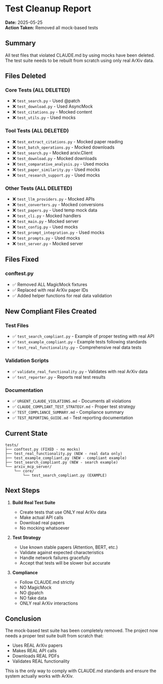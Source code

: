# Test Cleanup Report

**Date:** 2025-05-25  
**Action Taken:** Removed all mock-based tests

## Summary

All test files that violated CLAUDE.md by using mocks have been deleted. The test suite needs to be rebuilt from scratch using only real ArXiv data.

## Files Deleted

### Core Tests (ALL DELETED)
- ❌ `test_search.py` - Used @patch
- ❌ `test_download.py` - Used AsyncMock
- ❌ `test_citations.py` - Mocked content
- ❌ `test_utils.py` - Used mocks

### Tool Tests (ALL DELETED)
- ❌ `test_extract_citations.py` - Mocked paper reading
- ❌ `test_batch_operations.py` - Mocked downloads
- ❌ `test_search.py` - Mocked arxiv.Client
- ❌ `test_download.py` - Mocked downloads
- ❌ `test_comparative_analysis.py` - Used mocks
- ❌ `test_paper_similarity.py` - Used mocks
- ❌ `test_research_support.py` - Used mocks

### Other Tests (ALL DELETED)
- ❌ `test_llm_providers.py` - Mocked APIs
- ❌ `test_converters.py` - Mocked conversions
- ❌ `test_papers.py` - Used temp mock data
- ❌ `test_cli.py` - Mocked handlers
- ❌ `test_main.py` - Mocked server
- ❌ `test_config.py` - Used mocks
- ❌ `test_prompt_integration.py` - Used mocks
- ❌ `test_prompts.py` - Used mocks
- ❌ `test_server.py` - Mocked server

## Files Fixed

### conftest.py
- ✅ Removed ALL MagicMock fixtures
- ✅ Replaced with real ArXiv paper IDs
- ✅ Added helper functions for real data validation

## New Compliant Files Created

### Test Files
- ✅ `test_search_compliant.py` - Example of proper testing with real API
- ✅ `test_example_compliant.py` - Example tests following standards
- ✅ `test_real_functionality.py` - Comprehensive real data tests

### Validation Scripts
- ✅ `validate_real_functionality.py` - Validates with real ArXiv data
- ✅ `test_reporter.py` - Reports real test results

### Documentation
- ✅ `URGENT_CLAUDE_VIOLATIONS.md` - Documents all violations
- ✅ `CLAUDE_COMPLIANT_TEST_STRATEGY.md` - Proper test strategy
- ✅ `TEST_COMPLIANCE_SUMMARY.md` - Compliance summary
- ✅ `TEST_REPORTING_GUIDE.md` - Test reporting documentation

## Current State

```
tests/
├── conftest.py (FIXED - no mocks)
├── test_real_functionality.py (NEW - real data only)
├── test_example_compliant.py (NEW - compliant example)
├── test_search_compliant.py (NEW - search example)
└── arxiv_mcp_server/
    └── core/
        └── test_search_compliant.py (EXAMPLE)
```

## Next Steps

1. **Build Real Test Suite**
   - Create tests that use ONLY real ArXiv data
   - Make actual API calls
   - Download real papers
   - No mocking whatsoever

2. **Test Strategy**
   - Use known stable papers (Attention, BERT, etc.)
   - Validate against expected characteristics
   - Handle network failures gracefully
   - Accept that tests will be slower but accurate

3. **Compliance**
   - Follow CLAUDE.md strictly
   - NO MagicMock
   - NO @patch
   - NO fake data
   - ONLY real ArXiv interactions

## Conclusion

The mock-based test suite has been completely removed. The project now needs a proper test suite built from scratch that:
- Uses REAL ArXiv papers
- Makes REAL API calls
- Downloads REAL PDFs
- Validates REAL functionality

This is the only way to comply with CLAUDE.md standards and ensure the system actually works with ArXiv.
